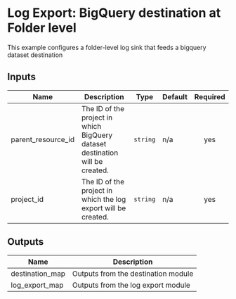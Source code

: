 # Log Export: BigQuery destination at Folder level

This example configures a folder-level log sink that feeds a bigquery dataset destination

<!-- BEGINNING OF PRE-COMMIT-TERRAFORM DOCS HOOK -->
## Inputs

| Name | Description | Type | Default | Required |
|------|-------------|------|---------|:--------:|
| parent\_resource\_id | The ID of the project in which BigQuery dataset destination will be created. | `string` | n/a | yes |
| project\_id | The ID of the project in which the log export will be created. | `string` | n/a | yes |

## Outputs

| Name | Description |
|------|-------------|
| destination\_map | Outputs from the destination module |
| log\_export\_map | Outputs from the log export module |

<!-- END OF PRE-COMMIT-TERRAFORM DOCS HOOK -->
